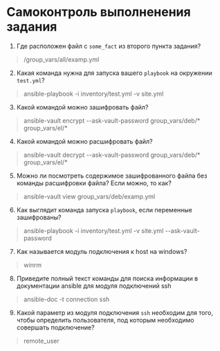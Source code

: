 # Самоконтроль выполненения задания

1. Где расположен файл с `some_fact` из второго пункта задания?

>/group_vars/all/examp.yml
2. Какая команда нужна для запуска вашего `playbook` на окружении `test.yml`?

>ansible-playbook -i inventory/test.yml -v site.yml
3. Какой командой можно зашифровать файл?

>ansible-vault encrypt --ask-vault-password group_vars/deb/* group_vars/el/*
4. Какой командой можно расшифровать файл?

>ansible-vault decrypt --ask-vault-password group_vars/deb/* group_vars/el/*
5. Можно ли посмотреть содержимое зашифрованного файла без команды расшифровки файла? Если можно, то как?

>ansible-vault view group_vars/deb/examp.yml
6. Как выглядит команда запуска `playbook`, если переменные зашифрованы?

>ansible-playbook -i inventory/test.yml -v site.yml --ask-vault-password
7. Как называется модуль подключения к host на windows?

>winrm
8. Приведите полный текст команды для поиска информации в документации ansible для модуля подключений ssh

>ansible-doc -t connection ssh
9. Какой параметр из модуля подключения `ssh` необходим для того, чтобы определить пользователя, под которым необходимо совершать подключение?

>remote_user
